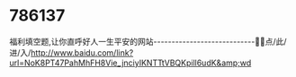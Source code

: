 # 786137
福利填空题,让你直呼好人一生平安的网站----------------------------🏈🏈点/此/进/入/http://www.baidu.com/link?url=NoK8PT47PahMhFH8Vie_jnciyIKNTTtVBQKpill6udK&amp;wd
